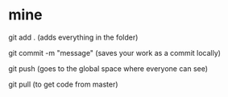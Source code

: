# mine

git add . (adds everything in the folder) 

git commit -m "message" (saves your work as a commit locally)

git push (goes to the global space where everyone can see) 

git pull (to get code from master) 
